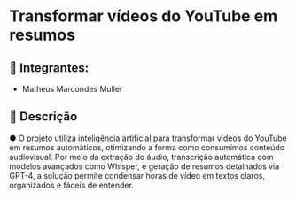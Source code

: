 # Transformar vídeos do YouTube em resumos

## 👤 Integrantes: 
- Matheus Marcondes Muller

## 📖 Descrição
●	O projeto utiliza inteligência artificial para transformar vídeos do YouTube em resumos automáticos, otimizando a forma como consumimos conteúdo audiovisual. Por meio da extração do áudio, transcrição automática com modelos avançados como Whisper, e geração de resumos detalhados via GPT-4, a solução permite condensar horas de vídeo em textos claros, organizados e fáceis de entender.
